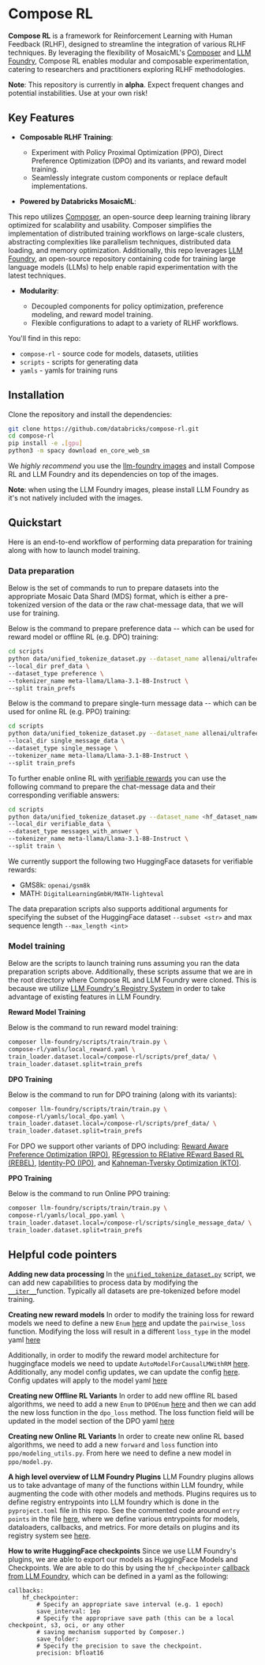 # Compose RL

**Compose RL** is a framework for Reinforcement Learning with Human Feedback (RLHF), designed to streamline the integration of various RLHF techniques. By leveraging the flexibility of MosaicML's [Composer](https://github.com/mosaicml/composer) and [LLM Foundry](https://github.com/mosaicml/llm-foundry/tree/main), Compose RL enables modular and composable experimentation, catering to researchers and practitioners exploring RLHF methodologies.

**Note**: This repository is currently in **alpha**. Expect frequent changes and potential instabilities. Use at your own risk!

## Key Features

- **Composable RLHF Training**:
  - Experiment with Policy Proximal Optimization (PPO), Direct Preference Optimization (DPO) and its variants, and reward model training.
  - Seamlessly integrate custom components or replace default implementations.

- **Powered by Databricks MosaicML**:

This repo utilizes [Composer](https://github.com/mosaicml/composer), an open-source deep learning training library optimized for scalability and usability. Composer simplifies the implementation of distributed training workflows on large-scale clusters, abstracting complexities like parallelism techniques, distributed data loading, and memory optimization. Additionally, this repo leverages [LLM Foundry](https://github.com/mosaicml/llm-foundry/tree/main), an open-source repository containing code for training large language models (LLMs) to help enable rapid experimentation with the latest techniques.

- **Modularity**:

  - Decoupled components for policy optimization, preference modeling, and reward model training.
  - Flexible configurations to adapt to a variety of RLHF workflows.

You'll find in this repo:
* `compose-rl` - source code for models, datasets, utilities
* `scripts` - scripts for generating data
* `yamls` - yamls for training runs

## Installation

Clone the repository and install the dependencies:

<!--pytest.mark.skip-->
```bash
git clone https://github.com/databricks/compose-rl.git
cd compose-rl
pip install -e .[gpu]
python3 -m spacy download en_core_web_sm
```

We *highly recommend* you use the [llm-foundry images](https://github.com/mosaicml/llm-foundry/?tab=readme-ov-file#mosaicml-docker-images) and install Compose RL and LLM Foundry and its dependencies on top of the images.

**Note**: when using the LLM Foundry images, please install LLM Foundry as it's not natively included with the images.


## Quickstart
Here is an end-to-end workflow of performing data preparation for training along with how to launch model training.

### Data preparation

Below is the set of commands to run to prepare datasets into the appropriate Mosaic Data Shard (MDS) format, which is either a pre-tokenized version of the data or the raw chat-message data, that we will use for training.

Below is the command to prepare preference data -- which can be used for reward model or offline RL (e.g. DPO) training:

<!--pytest.mark.skip-->
```bash
cd scripts
python data/unified_tokenize_dataset.py --dataset_name allenai/ultrafeedback_binarized_cleaned \
--local_dir pref_data \
--dataset_type preference \
--tokenizer_name meta-llama/Llama-3.1-8B-Instruct \
--split train_prefs
```

Below is the command to prepare single-turn message data -- which can be used for online RL (e.g. PPO) training:

<!--pytest.mark.skip-->
```bash
cd scripts
python data/unified_tokenize_dataset.py --dataset_name allenai/ultrafeedback_binarized_cleaned \
--local_dir single_message_data \
--dataset_type single_message \
--tokenizer_name meta-llama/Llama-3.1-8B-Instruct \
--split train_prefs
```

To further enable online RL with [verifiable rewards](https://arxiv.org/abs/2411.15124) you can use the following command to prepare the chat-message data and their corresponding verifiable answers:

<!--pytest.mark.skip-->
```bash
cd scripts
python data/unified_tokenize_dataset.py --dataset_name <hf_dataset_name> \
--local_dir verifiable_data \
--dataset_type messages_with_answer \
--tokenizer_name meta-llama/Llama-3.1-8B-Instruct \
--split train \
```

We currently support the following two HuggingFace datasets for verifiable rewards:

- GMS8k: `openai/gsm8k`
- MATH: `DigitalLearningGmbH/MATH-lighteval`

The data preparation scripts also supports additional arguments for specifying the subset of the HuggingFace dataset `--subset <str>` and max sequence length `--max_length <int>`

### Model training

Below are the scripts to launch training runs assuming you ran the data preparation scripts above. Additionally, these scripts assume that we are in the root directory where Compose RL and LLM Foundry were cloned. This is because we utilize [LLM Foundry's Registry System](https://github.com/mosaicml/llm-foundry/?tab=readme-ov-file#registry) in order to take advantage of existing features in LLM Foundry.

**Reward Model Training**

Below is the command to run reward model training:

<!--pytest.mark.skip-->
```bash
composer llm-foundry/scripts/train/train.py \
compose-rl/yamls/local_reward.yaml \
train_loader.dataset.local=/compose-rl/scripts/pref_data/ \
train_loader.dataset.split=train_prefs
```

**DPO Training**

Below is the command to run for DPO training (along with its variants):

<!--pytest.mark.skip-->
```bash
composer llm-foundry/scripts/train/train.py \
compose-rl/yamls/local_dpo.yaml \
train_loader.dataset.local=/compose-rl/scripts/pref_data/ \
train_loader.dataset.split=train_prefs
```

For DPO we support other variants of DPO including: [Reward Aware Preference Optimization (RPO)](https://arxiv.org/pdf/2406.11704v1), [REgression to RElative REward Based RL (REBEL)](https://arxiv.org/pdf/2404.16767), [Identity-PO (IPO)](https://arxiv.org/abs/2310.12036), and [Kahneman-Tversky Optimization (KTO)](https://arxiv.org/abs/2402.01306).

**PPO Training**

Below is the command to run Online PPO training:

<!--pytest.mark.skip-->
```bash
composer llm-foundry/scripts/train/train.py \
compose-rl/yamls/local_ppo.yaml \
train_loader.dataset.local=/compose-rl/scripts/single_message_data/ \
train_loader.dataset.split=train_prefs
```

## Helpful code pointers

**Adding new data processing**
In the [`unified_tokenize_dataset.py`](https://github.com/databricks/compose-rl/blob/d59a63baecdadc7444b85edc39101c6237441bd6/scripts/data/unified_tokenize_dataset.py)  script, we can add new capabilities to process data by modifying the [`__iter__`](https://github.com/databricks/compose-rl/blob/d59a63baecdadc7444b85edc39101c6237441bd6/scripts/data/unified_tokenize_dataset.py#L51)function. Typically all datasets are pre-tokenized before model training.

**Creating new reward models**
In order to modify the training loss for reward models we need to define a new `Enum` [here](https://github.com/databricks/compose-rl/blob/d59a63baecdadc7444b85edc39101c6237441bd6/compose_rl/reward_learning/model_methods.py#L30) and update the `pairwise_loss` function. Modifying the loss will result in a different `loss_type` in the model yaml [here](https://github.com/databricks/compose-rl/blob/d59a63baecdadc7444b85edc39101c6237441bd6/yamls/local_reward.yaml#L16)

Additionally, in order to modify the reward model architecture for huggingface models we need to update `AutoModelForCausalLMWithRM` [here](https://github.com/databricks/compose-rl/blob/d59a63baecdadc7444b85edc39101c6237441bd6/compose_rl/reward_learning/hf_utils.py#L127). Additionally, any model config updates, we can update the config [here](https://github.com/databricks/compose-rl/blob/d59a63baecdadc7444b85edc39101c6237441bd6/compose_rl/reward_learning/hf_utils.py#L91). Config updates will apply to the model yaml [here](https://github.com/databricks/compose-rl/blob/d59a63baecdadc7444b85edc39101c6237441bd6/yamls/local_reward.yaml#L11)

**Creating new Offline RL Variants**
In order to add new offline RL based algorithms, we need to add a new `Enum` to `DPOEnum` [here](https://github.com/databricks/compose-rl/blob/d59a63baecdadc7444b85edc39101c6237441bd6/compose_rl/dpo/model_methods.py#L29) and then we can add the new loss function in the `dpo_loss` method. The loss function field will be updated in the model section of the DPO yaml [here](https://github.com/databricks/compose-rl/blob/d59a63baecdadc7444b85edc39101c6237441bd6/yamls/local_dpo.yaml#L6)

**Creating new Online RL Variants**
In order to create new online RL based algorithms, we need to add a new `forward` and `loss` function into `ppo/modeling_utils.py`. From here we need to define a new model in `ppo/model.py`.

**A high level overview of LLM Foundry Plugins**
LLM Foundry plugins allows us to take advantage of many of the functions within LLM foundry, while augmenting the code with other models and methods. Plugins requires us to define registry entrypoints into LLM foundry which is done in the `pyproject.toml` file in this repo. See the commented code around `entry points` in the file [here](https://github.com/databricks/compose-rl/blob/d59a63baecdadc7444b85edc39101c6237441bd6/pyproject.toml#L41), where we define various entrypoints for models, dataloaders, callbacks, and metrics. For more details on plugins and its registry system see [here](https://github.com/mosaicml/llm-foundry/?tab=readme-ov-file#registry).

**How to write HuggingFace checkpoints**
Since we use LLM Foundry's plugins, we are able to export our models as HuggingFace Models and Checkpoints. We are able to do this by using the `hf_checkpointer` [callback from LLM Foundry](https://github.com/mosaicml/llm-foundry/blob/a27c720058bcdf08bfbd51a1e76b17097012fe26/llmfoundry/callbacks/hf_checkpointer.py#L245), which can be defined in a yaml as the following:
```
callbacks:
    hf_checkpointer:
	    # Specify an appropriate save interval (e.g. 1 epoch)
        save_interval: 1ep
        # Specify the appropriave save path (this can be a local checkpoint, s3, oci, or any other
        # saving mechanism supported by Composer.)
        save_folder:
        # Specify the precision to save the checkpoint.
        precision: bfloat16
```
